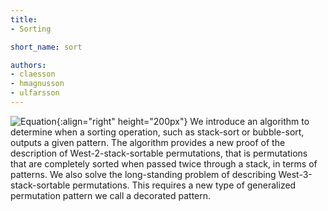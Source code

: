 ```yaml
---
title:
- Sorting

short_name: sort

authors: 
- claesson
- hmagnusson
- ulfarsson
---
```

![Equation]({{site.baseurl}}/assets/img/sortpreim.png){:align="right" height="200px"}
We introduce an algorithm to determine when a sorting operation, such as
stack-sort or bubble-sort, outputs a given pattern. The algorithm provides a
new proof of the description of West-2-stack-sortable permutations, that is
permutations that are completely sorted when passed twice through a stack, in
terms of patterns. We also solve the long-standing problem of describing
West-3-stack-sortable permutations. This requires a new type of generalized
permutation pattern we call a decorated pattern.